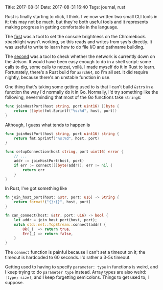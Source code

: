 Title: 2017-08-31
Date: 2017-08-31 16:40
Tags: journal, rust

Rust is finally starting to click, I think. I've now written two small
CLI tools in it; this may not be much, but they're both useful tools
and it represents making progress in getting comfortable in the
language.

The [first](https://git.kyleisom.net/util/cbacklight) was a tool to
set the console brightness on the Chromebook. xbacklight wasn't
working, so this reads and writes from sysfs directly. It was useful
to write to learn how to do file I/O and pathname building.

The [second](https://git.kyleisom.net/util/netcheck) was a tool to
check whether the network is currently down on the Jetson. It would
have been easy enough to do in a shell script: some calls to dig, some
calls to netcat, voilà. I made myself do it in Rust to
learn. Fortunately, there's a Rust build for `aarch64`, so I'm all
set. It did require nightly, because there's an unstable function in
use.

One thing that's taking some getting used to is that I can't build
`&str`s in a function the way I'd normally do it in Go. Normally,
I'd try something like the following, neverminding that most of the
Go functions take `string`s:

```go
func joinHostPort(host string, port uint16) []byte {
	return []byte(fmt.Sprintf("%s:%d", host, port))
}
```

Although, I guess what tends to happen is

```go
func joinHostPort(host string, port uint16) string {
	return fmt.Sprintf("%s:%d", host, port)
}

func setupConnection(host string, port uint16) error {
	// ...
	addr := joinHostPort(host, port)
	if err := connect([]byte(addr)); err != nil {
		return err
	}
}
```

In Rust, I've got something like

```rust
fn join_host_port(host: &str, port: u16) -> String {
	return format!("{}:{}", host, port)
}

fn can_connect(host: &str, port: u16) -> bool {
	let addr = join_host_port(host, port);
	match std::net::TcpStream::connect(addr) {
        Ok(_)  => return true,
		Err(_) => return false,
	}
}
```

The `connect` function is painful because I can't set a timeout on it;
the timeout is hardcoded to 60 seconds. I'd rather a 3-5s timeout.

Getting used to having to specify `parameter: type` in functions is
weird, and I keep trying to do `parameter type` instead. Array types
are also weird: `[type; size]`, and I keep forgetting
semicolons. Things to get used to, I suppose.
